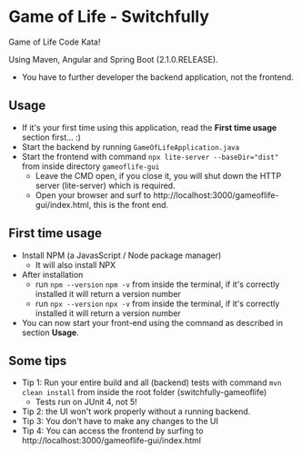 # Game of Life - Switchfully

Game of Life Code Kata!

Using Maven, Angular and Spring Boot (2.1.0.RELEASE).

- You have to further developer the backend application, not the frontend.

## Usage

- If it's your first time using this application, read the **First time usage** section first... :)
- Start the backend by running `GameOfLifeApplication.java`
- Start the frontend with command `npx lite-server --baseDir="dist"` from inside directory `gameoflife-gui`
    - Leave the CMD open, if you close it, you will shut down the HTTP server (lite-server) which is required.
    - Open your browser and surf to http://localhost:3000/gameoflife-gui/index.html, this is the front end. 

## First time usage

- Install NPM (a JavasScript / Node package manager)
    - It will also install NPX
- After installation
  - run `npm --version` `npm -v` from inside the terminal, if it's correctly installed it will return a version number
  - run `npx --version` `npx -v` from inside the terminal, if it's correctly installed it will return a version number
- You can now start your front-end using the command as described in section **Usage**.

## Some tips

- Tip 1: Run your entire build and all (backend) tests with command `mvn clean install` from inside the root folder (switchfully-gameoflife)
    - Tests run on JUnit 4, not 5!
- Tip 2: the UI won't work properly without a running backend.
- Tip 3: You don't have to make any changes to the UI
- Tip 4: You can access the frontend by surfing to http://localhost:3000/gameoflife-gui/index.html
